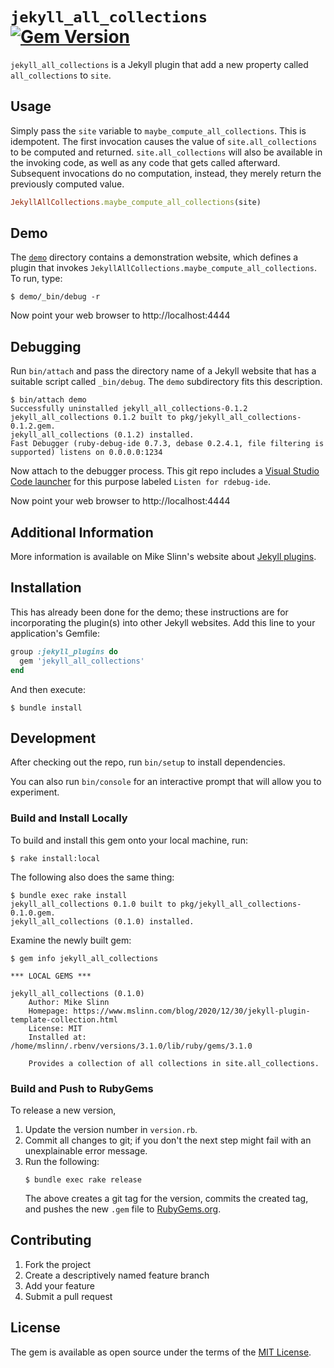`jekyll_all_collections`
[![Gem Version](https://badge.fury.io/rb/jekyll_all_collections.svg)](https://badge.fury.io/rb/jekyll_all_collections)
===========

`jekyll_all_collections` is a Jekyll plugin that add a new property called `all_collections` to `site`.

## Usage
Simply pass the `site` variable to `maybe_compute_all_collections`.
This is idempotent.
The first invocation causes the value of `site.all_collections` to be computed and returned.
`site.all_collections` will also be available in the invoking code,
as well as any code that gets called afterward.
Subsequent invocations do no computation, instead, they merely return the previously computed value.
```ruby
JekyllAllCollections.maybe_compute_all_collections(site)
```

## Demo
The [`demo`](./demo) directory contains a demonstration website,
which defines a plugin that invokes `JekyllAllCollections.maybe_compute_all_collections`.
To run, type:
```console
$ demo/_bin/debug -r
```
Now point your web browser to http://localhost:4444


## Debugging
Run `bin/attach` and pass the directory name of a Jekyll website that has a suitable script called `_bin/debug`.
The `demo` subdirectory fits this description.
```console
$ bin/attach demo
Successfully uninstalled jekyll_all_collections-0.1.2
jekyll_all_collections 0.1.2 built to pkg/jekyll_all_collections-0.1.2.gem.
jekyll_all_collections (0.1.2) installed.
Fast Debugger (ruby-debug-ide 0.7.3, debase 0.2.4.1, file filtering is supported) listens on 0.0.0.0:1234
```
Now attach to the debugger process.
This git repo includes a [Visual Studio Code launcher](./.vscode/launch.json) for this purpose labeled `Listen for rdebug-ide`.

Now point your web browser to http://localhost:4444


## Additional Information
More information is available on Mike Slinn's website about
[Jekyll plugins](https://www.mslinn.com/blog/index.html#Jekyll).


## Installation
This has already been done for the demo;
these instructions are for incorporating the plugin(s) into other Jekyll websites.
Add this line to your application's Gemfile:

```ruby
group :jekyll_plugins do
  gem 'jekyll_all_collections'
end
```

And then execute:

    $ bundle install


## Development

After checking out the repo, run `bin/setup` to install dependencies.

You can also run `bin/console` for an interactive prompt that will allow you to experiment.


### Build and Install Locally
To build and install this gem onto your local machine, run:
```shell
$ rake install:local
```

The following also does the same thing:
```shell
$ bundle exec rake install
jekyll_all_collections 0.1.0 built to pkg/jekyll_all_collections-0.1.0.gem.
jekyll_all_collections (0.1.0) installed.
```

Examine the newly built gem:
```shell
$ gem info jekyll_all_collections

*** LOCAL GEMS ***

jekyll_all_collections (0.1.0)
    Author: Mike Slinn
    Homepage: https://www.mslinn.com/blog/2020/12/30/jekyll-plugin-template-collection.html
    License: MIT
    Installed at: /home/mslinn/.rbenv/versions/3.1.0/lib/ruby/gems/3.1.0

    Provides a collection of all collections in site.all_collections.
```


### Build and Push to RubyGems
To release a new version,
  1. Update the version number in `version.rb`.
  2. Commit all changes to git; if you don't the next step might fail with an unexplainable error message.
  3. Run the following:
     ```shell
     $ bundle exec rake release
     ```
     The above creates a git tag for the version, commits the created tag,
     and pushes the new `.gem` file to [RubyGems.org](https://rubygems.org).


## Contributing

1. Fork the project
2. Create a descriptively named feature branch
3. Add your feature
4. Submit a pull request


## License

The gem is available as open source under the terms of the [MIT License](https://opensource.org/licenses/MIT).
